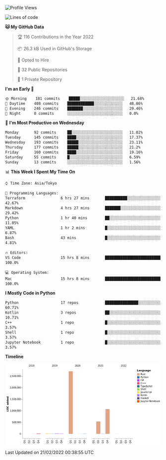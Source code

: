 <!--START_SECTION:waka-->
![Profile Views](http://img.shields.io/badge/Profile%20Views-0-blue)

![Lines of code](https://img.shields.io/badge/From%20Hello%20World%20I%27ve%20Written-4%20Million%20lines%20of%20code-blue)

**🐱 My GitHub Data** 

> 🏆 116 Contributions in the Year 2022
 > 
> 📦 26.3 kB Used in GitHub's Storage 
 > 
> 💼 Opted to Hire
 > 
> 📜 32 Public Repositories 
 > 
> 🔑 1 Private Repository 
 > 
**I'm an Early 🐤** 

```text
🌞 Morning    181 commits    █████░░░░░░░░░░░░░░░░░░░░   21.68% 
🌆 Daytime    408 commits    ████████████░░░░░░░░░░░░░   48.86% 
🌃 Evening    246 commits    ███████░░░░░░░░░░░░░░░░░░   29.46% 
🌙 Night      0 commits      ░░░░░░░░░░░░░░░░░░░░░░░░░   0.0%

```
📅 **I'm Most Productive on Wednesday** 

```text
Monday       92 commits     ██░░░░░░░░░░░░░░░░░░░░░░░   11.02% 
Tuesday      145 commits    ████░░░░░░░░░░░░░░░░░░░░░   17.37% 
Wednesday    193 commits    █████░░░░░░░░░░░░░░░░░░░░   23.11% 
Thursday     177 commits    █████░░░░░░░░░░░░░░░░░░░░   21.2% 
Friday       160 commits    ████░░░░░░░░░░░░░░░░░░░░░   19.16% 
Saturday     55 commits     █░░░░░░░░░░░░░░░░░░░░░░░░   6.59% 
Sunday       13 commits     ░░░░░░░░░░░░░░░░░░░░░░░░░   1.56%

```


📊 **This Week I Spent My Time On** 

```text
⌚︎ Time Zone: Asia/Tokyo

💬 Programming Languages: 
Terraform                6 hrs 27 mins       ██████████░░░░░░░░░░░░░░░   42.67% 
Markdown                 4 hrs 27 mins       ███████░░░░░░░░░░░░░░░░░░   29.42% 
Python                   1 hr 40 mins        ██░░░░░░░░░░░░░░░░░░░░░░░   11.05% 
YAML                     1 hr 2 mins         █░░░░░░░░░░░░░░░░░░░░░░░░   6.87% 
Bash                     43 mins             █░░░░░░░░░░░░░░░░░░░░░░░░   4.81%

🔥 Editors: 
VS Code                  15 hrs 8 mins       █████████████████████████   100.0%

💻 Operating System: 
Mac                      15 hrs 8 mins       █████████████████████████   100.0%

```

**I Mostly Code in Python** 

```text
Python                   17 repos            ███████████████░░░░░░░░░░   60.71% 
Kotlin                   3 repos             ██░░░░░░░░░░░░░░░░░░░░░░░   10.71% 
C++                      1 repo              █░░░░░░░░░░░░░░░░░░░░░░░░   3.57% 
Shell                    1 repo              █░░░░░░░░░░░░░░░░░░░░░░░░   3.57% 
Jupyter Notebook         1 repo              █░░░░░░░░░░░░░░░░░░░░░░░░   3.57%

```


**Timeline**

![Chart not found](https://raw.githubusercontent.com/kitagawa-hr/kitagawa-hr/main/charts/bar_graph.png) 


 Last Updated on 21/02/2022 00:38:55 UTC
<!--END_SECTION:waka-->
